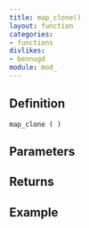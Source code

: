 ```yaml
---
title: map_clone()
layout: function
categories:
- functions
divlikes:
- bennugd
module: mod_
---
```


## Definition

    map_clone ( )

## Parameters

## Returns

## Example
